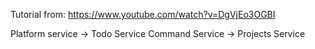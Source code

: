 Tutorial from:
https://www.youtube.com/watch?v=DgVjEo3OGBI

Platform service -> Todo Service
Command Service -> Projects Service
